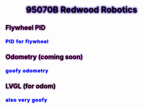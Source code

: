 
<style>
h1 {
font: "Comic Sans MS";
text-align: center;
text-shadow: 0 0 5px #330099, 0 0 7px #330099;
color: black;
}
h2 {
font: "Comic Sans MS";
text-align: left;
text-shadow: 0 0 3px #ff0340, 0 0 5px #3341ff;
color: black;
}
h3 {
font: "Comic Sans MS";
letter-spacing: 1px;
color:blue;
text-shadow: 0 0 3px #3341ff;
}
</style>

<body>

# 95070B Redwood Robotics

## Flywheel PID
### PID for flywheel

## Odometry (coming soon)
### goofy odometry

## LVGL (for odom)
### also very goofy

</body>

